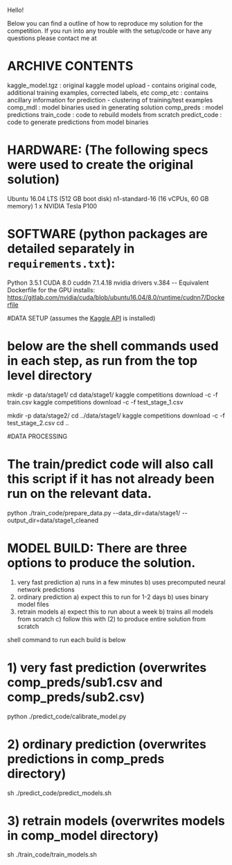 Hello!

Below you can find a outline of how to reproduce my solution for the <Competition Name> competition.
If you run into any trouble with the setup/code or have any questions please contact me at <email>

# ARCHIVE CONTENTS
kaggle_model.tgz          : original kaggle model upload - contains original code, additional training examples, corrected labels, etc
comp_etc                     : contains ancillary information for prediction - clustering of training/test examples
comp_mdl                     : model binaries used in generating solution
comp_preds                   : model predictions
train_code                  : code to rebuild models from scratch
predict_code                : code to generate predictions from model binaries

# HARDWARE: (The following specs were used to create the original solution)
Ubuntu 16.04 LTS (512 GB boot disk)
n1-standard-16 (16 vCPUs, 60 GB memory)
1 x NVIDIA Tesla P100

# SOFTWARE (python packages are detailed separately in `requirements.txt`):
Python 3.5.1
CUDA 8.0
cuddn 7.1.4.18
nvidia drivers v.384
-- Equivalent Dockerfile for the GPU installs: https://gitlab.com/nvidia/cuda/blob/ubuntu16.04/8.0/runtime/cudnn7/Dockerfile

#DATA SETUP (assumes the [Kaggle API](https://github.com/Kaggle/kaggle-api) is installed)
# below are the shell commands used in each step, as run from the top level directory
mkdir -p data/stage1/
cd data/stage1/
kaggle competitions download -c <competition name> -f train.csv
kaggle competitions download -c <competition name> -f test_stage_1.csv

mkdir -p data/stage2/
cd ../data/stage1/
kaggle competitions download -c <competition name> -f test_stage_2.csv
cd ..

#DATA PROCESSING
# The train/predict code will also call this script if it has not already been run on the relevant data.
python ./train_code/prepare_data.py --data_dir=data/stage1/ --output_dir=data/stage1_cleaned

# MODEL BUILD: There are three options to produce the solution.
1) very fast prediction
    a) runs in a few minutes
    b) uses precomputed neural network predictions
2) ordinary prediction
    a) expect this to run for 1-2 days
    b) uses binary model files
3) retrain models
    a) expect this to run about a week
    b) trains all models from scratch
    c) follow this with (2) to produce entire solution from scratch

shell command to run each build is below
# 1) very fast prediction (overwrites comp_preds/sub1.csv and comp_preds/sub2.csv)
python ./predict_code/calibrate_model.py

# 2) ordinary prediction (overwrites predictions in comp_preds directory)
sh ./predict_code/predict_models.sh

# 3) retrain models (overwrites models in comp_model directory)
sh ./train_code/train_models.sh